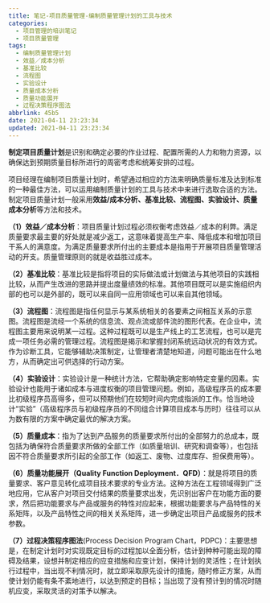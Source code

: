 ```yaml
---
title: 笔记-项目质量管理-编制质量管理计划的工具与技术
categories:
  - 项目管理的培训笔记
  - 项目质量管理
tags:
  - 编制质量管理计划
  - 效益／成本分析
  - 基准比较
  - 流程图
  - 实验设计
  - 质量成本分析
  - 质量功能展开
  - 过程决策程序图法
abbrlink: 45b5
date: 2021-04-11 23:23:34
updated: 2021-04-11 23:23:34
---
```


**制定项目质量计划**是识别和确定必要的作业过程、配置所需的人力和物力资源，以确保达到预期质量目标所进行的周密考虑和统筹安排的过程。

项目经理在编制项目质量计划时，希望通过相应的方法来明确质量标准及达到标准的一种最佳方法，可以运用编制质量计划的工具与技术中来进行选取合适的方法。制定项目质量计划一般采用**效益/成本分析、基准比较、流程图、实验设计、质量成本分析**等方法和技术。

**（1）效益／成本分析**：项目质量计划过程必须权衡考虑效益／成本的利弊。满足质量要求最主要的好处就是减少返工，这意味着提高生产率、降低成本和增加项目干系人的满意度。为满足质量要求所付出的主要成本是指用于开展项目质量管理活动的开支。质量管理原则的就是收益胜过成本。

**（2）基准比较**：基准比较是指将项目的实际做法或计划做法与其他项目的实践相比较，从而产生改进的思路并提出度量绩效的标准。其他项目既可以是实施组织内部的也可以是外部的，既可以来自同一应用领域也可以来自其他领域。

**（3）流程图**：流程图是指任何显示与某系统相关的各要素之间相互关系的示意图。流程图是流经一个系统的信息流、观点流或部件流的图形代表。在企业中，流程图主要用来说明某一过程。这种过程既可以是生产线上的工艺流程，也可以是完成一项任务必需的管理过程。流程图是揭示和掌握封闭系统远动状况的有效方式。作为诊断工具，它能够辅助决策制定，让管理者清楚地知道，问题可能出在什么地方，从而确定出可供选择的行动方案。

**（4）实验设计**：实验设计是一种统计方法，它帮助确定影响特定变量的因素。实验设计也能用于诸如成本与进度权衡的项目管理问题。例如，高级程序员的成本要比初级程序员高得多，但可以预期他们在较短时间内完成指派的工作。恰当地设计“实验”（高级程序员与初级程序员的不同组合计算项目成本与历时）往往可以从为数有限的方案中确定最优的解决方案。

**（5）质量成本**：指为了达到产品服务的质量要求所付出的全部努力的总成本，既包括为确保符合质量要求所做的全部工作（如质量培训、研究和调查等），也包括因不符合质量要求所引起的全部工作（如返工、废物、过度库存、担保费用等）。

**（6）质量功能展开（Quality Function Deployment．QFD）**：就是将项目的质量要求、客户意见转化成项目技术要求的专业方法。这种方法在工程领域得到广泛地应用，它从客户对项目交付结果的质量要求出发，先识别出客户在功能方面的要求，然后把功能要求与产品或服务的特性对应起来，根据功能要求与产品特性的关系矩阵，以及产品特性之间的相关关系矩阵，进一步确定出项目产品或服务的技术参数。

**（7）过程决策程序图法**(Process Decision Program Chart，PDPC)：主要思想是，在制定计划时对实现既定目标的过程加以全面分析，估计到种种可能出现的障碍及结果，设想并制定相应的应变措施和应变计划，保持计划的灵活性；在计划执行过程中，当出现不利情况时，就立即采取原先设计的措施，随时修正方案，从而使计划仍能有条不紊地进行，以达到预定的目标；当出现了没有预计到的情况时随机应变，采取灵活的对策予以解决。
